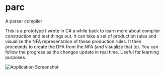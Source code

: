 # parc
A parser compiler

This is a prototype I wrote in C# a while back to learn more about compiler construction and test things out. It can take a set of production rules and visualize the NFA representation of these production rules. It then proceeeds to create the DFA from the NFA (and visualize that to). You can follow the progress as the changes update in real time. Useful for learning purposes.

![Application Screenshot](http://i.imgur.com/kUXw0Ij.png)
